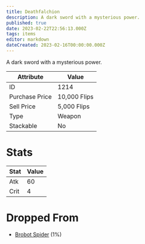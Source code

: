 ```yaml
---
title: Deathfalchion
description: A dark sword with a mysterious power.
published: true
date: 2023-02-22T22:56:13.000Z
tags: items
editor: markdown
dateCreated: 2023-02-16T00:00:00.000Z
---
```


A dark sword with a mysterious power.

|Attribute|Value|
|-|-|
|ID|1214|
|Purchase Price|10,000 Flips|
|Sell Price|5,000 Flips|
|Type|Weapon|
|Stackable|No|

# Stats
|Stat|Value|
|-|-|
|Atk|60|
|Crit|4|

# Dropped From
 * [Brobot Spider](/monsters/brobot-spider.md) (1%)
